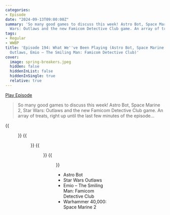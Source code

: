 ```yaml
---
categories:
- Episode
date: "2024-09-13T09:00:00Z"
summary: 'So many good games to discuss this week! Astro Bot, Space Marine 2, Star
  Wars: Outlaws and the new Famicom Detective Club game. An array of treats...'
tags:
- Regular
- WWBP
title: 'Episode 194: What We''ve Been Playing (Astro Bot, Space Marine 2, Star Wars:
  Outlaws, Emio – The Smiling Man: Famicom Detective Club)'
cover: 
  image: spring-breakers.jpeg
  hidden: false
  hiddenInList: false
  hiddenInSingle: true
  relative: true
---
```


[Play Episode](https://www.patreon.com/posts/episode-194-what-111811347)
> So many good games to discuss this week! Astro Bot, Space Marine 2, Star Wars: Outlaws and the new Famicom Detective Club game. An array of treats, right up until the last few minutes of the episode...

{{<figure 
    src="back-page-pro.jpeg" 
    caption="Image Credit: RyanPLugs" 
    alt="Back Page Pro">}}
{{<figure 
    src="samuels-dad-serenades.jpeg" 
    caption="Samuel's Dad Serenades His Son" 
    alt="Samuel's Dad">}}
{{<figure 
    src="spring-breakers.jpeg" 
    caption="Image Credit: NaesLyn" 
    alt="Jesse James">}}
{{<figure 
    src="jesse-james.jpeg" 
    caption="Image Credit: NaesLyn" 
    alt="Jesse James">}}

- Astro Bot
- Star Wars Outlaws
- Emio – The Smiling Man: Famicom Detective Club
- Warhammer 40,000: Space Marine 2